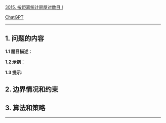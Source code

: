 [3015. 按距离统计房屋对数目 I](https://leetcode.cn/problems/count-the-number-of-houses-at-a-certain-distance-i)

[ChatGPT](chat.openai.com)

---

## 1. 问题的内容
**1.1 题目描述**：

**1.2 示例**：

**1.3 提示**:

## 2. 边界情况和约束


## 3. 算法和策略

---

